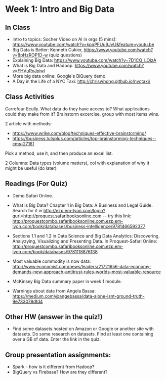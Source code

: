 

# Week 1: Intro and Big Data


## In Class

* Intro to topics: Socher Video on AI in orgs (5 mins):
https://www.youtube.com/watch?v=kpqPFUu9JvU&feature=youtu.be
* Big Data is Better: Kenneth Cukier,
https://www.youtube.com/watch?v=8pHzROP1D-w (quiz questions)
* Explaining Big Data: https://www.youtube.com/watch?v=7D1CQ_LOizA
* What is Big Data and Hadoop: https://www.youtube.com/watch?v=FHVuRxJpiwI
* More big data online: Google's BiQuery demo.
* A Day in the Life of a NYC Taxi: http://chriswhong.github.io/nyctaxi/


## Class Activities

Carrefour Ecully. What data do they have access to?
What applications could they make from it?  Brainstorm excercise, group with most items wins.

2 article with methods: 

* https://www.wrike.com/blog/techniques-effective-brainstorming/
* https://business.tutsplus.com/articles/top-brainstorming-techniques--cms-27181

Pick a method, use it, and then produce an excel list.

2 Columns: Data types (volume matters), col with explanation of why it might be useful (do later)


## Readings (For Quiz)

* Demo Safari Online.

* What is Big Data? Chapter 1 in Big Data: A Business and Legal Guide. Search for it in http://ezp.em-lyon.com/login?qurl=http://proquest.safaribooksonline.com -- try this link:
http://proquestcombo.safaribooksonline.com.ezp.em-lyon.com/book/databases/business-intelligence/9781466592377
* Sections 1.1 and 1.2 in Data Science and Big Data Analytics: Discovering, Analyzying, Visualizing and Presenting Data. In Proquest-Safari Online: http://proquestcombo.safaribooksonline.com.ezp.em-lyon.com/book/databases/9781118876138
* Most valuable commodity is now data:
http://www.economist.com/news/leaders/21721656-data-economy-demands-new-approach-antitrust-rules-worlds-most-valuable-resource
* McKinsey Big Data summary paper in week 1 module.
* Warnings about data from Angela Bassa: https://medium.com/@angebassa/data-alone-isnt-ground-truth-9e733079dfd4


## Other HW (answer in the quiz!)

* Find some datasets hosted on Amazon or Google or another site with datasets. Do some research on datasets.  Find at least one containing over a GB of data.  Enter the link in the quiz.


## Group presentation assignments:

* Spark - how is it different from Hadoop?
* BigQuery vs Firebase? How are they different?


